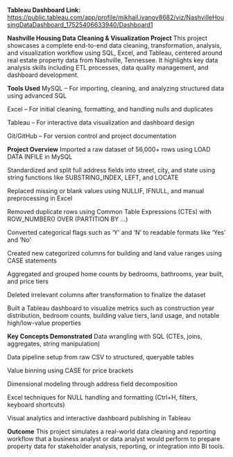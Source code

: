 **Tableau Dashboard Link:**
https://public.tableau.com/app/profile/mikhail.ivanov8682/viz/NashvilleHousingDataDashboard_17525406633940/Dashboard1

**Nashville Housing Data Cleaning & Visualization Project**
This project showcases a complete end-to-end data cleaning, transformation, analysis, and visualization workflow using SQL, Excel, and Tableau, centered around real estate property data from Nashville, Tennessee. It highlights key data analysis skills including ETL processes, data quality management, and dashboard development.

**Tools Used**
MySQL – For importing, cleaning, and analyzing structured data using advanced SQL

Excel – For initial cleaning, formatting, and handling nulls and duplicates

Tableau – For interactive data visualization and dashboard design

Git/GitHub – For version control and project documentation

**Project Overview**
Imported a raw dataset of 56,000+ rows using LOAD DATA INFILE in MySQL

Standardized and split full address fields into street, city, and state using string functions like SUBSTRING_INDEX, LEFT, and LOCATE

Replaced missing or blank values using NULLIF, IFNULL, and manual preprocessing in Excel

Removed duplicate rows using Common Table Expressions (CTEs) with ROW_NUMBER() OVER (PARTITION BY ...)

Converted categorical flags such as ‘Y’ and ‘N’ to readable formats like ‘Yes’ and ‘No’

Created new categorized columns for building and land value ranges using CASE statements

Aggregated and grouped home counts by bedrooms, bathrooms, year built, and price tiers

Deleted irrelevant columns after transformation to finalize the dataset

Built a Tableau dashboard to visualize metrics such as construction year distribution, bedroom counts, building value tiers, land usage, and notable high/low-value properties

**Key Concepts Demonstrated**
Data wrangling with SQL (CTEs, joins, aggregates, string manipulation)

Data pipeline setup from raw CSV to structured, queryable tables

Value binning using CASE for price brackets

Dimensional modeling through address field decomposition

Excel techniques for NULL handling and formatting (Ctrl+H, filters, keyboard shortcuts)

Visual analytics and interactive dashboard publishing in Tableau

**Outcome**
This project simulates a real-world data cleaning and reporting workflow that a business analyst or data analyst would perform to prepare property data for stakeholder analysis, reporting, or integration into BI tools.
